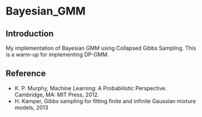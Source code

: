 # Bayesian_GMM

## Introduction 

My implementation of Bayesian GMM using Collapsed Gibbs Sampling. This is a warm-up for implementing DP-GMM. 

## Reference 

*  K. P. Murphy, Machine Learning: A Probabilistic Perspective. Cambridge, MA: MIT Press, 2012.
*  H. Kamper, Gibbs sampling for fitting finite and infinite Gaussian mixture models, 2013 
